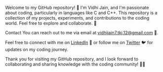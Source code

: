  Welcome to my GitHub repository! 👋 I'm Vidhi Jain, and I'm passionate about coding, particularly in languages like C and C++. This repository is a collection of my projects, experiments, and contributions to the coding world. Feel free to explore and collaborate. 🚀

 Contact
You can reach out to me via email at vidhijain7.tkj.12@gmail.com 📩.

Feel free to connect with me on [LinkedIn](https://www.linkedin.com/in/vidhijain95/) 🔗 or follow me on [Twitter](https://twitter.com/jainvidhi_) 🐦 for updates on my coding journey.

Thank you for visiting my GitHub repository, and I look forward to collaborating and sharing knowledge with the coding community! 🙌✨





<!---
vidhijain95/vidhijain95 is a ✨ special ✨ repository because its `README.md` (this file) appears on your GitHub profile.
You can click the Preview link to take a look at your changes.
--->
